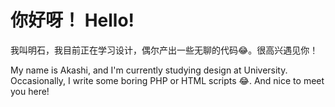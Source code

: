  # 你好呀！ Hello!

 我叫明石，我目前正在学习设计，偶尔产出一些无聊的代码😂。很高兴遇见你！
 
 My name is Akashi, and I'm currently studying design at University. Occasionally, I write some boring PHP or HTML scripts 😂. And nice to meet you here!
 
